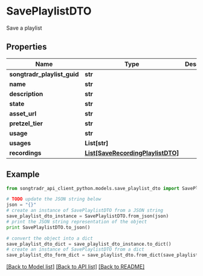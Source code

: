 # SavePlaylistDTO

Save a playlist

## Properties
Name | Type | Description | Notes
------------ | ------------- | ------------- | -------------
**songtradr_playlist_guid** | **str** |  | 
**name** | **str** |  | 
**description** | **str** |  | [optional] 
**state** | **str** |  | 
**asset_url** | **str** |  | [optional] 
**pretzel_tier** | **str** |  | [optional] 
**usage** | **str** |  | [optional] 
**usages** | **List[str]** |  | 
**recordings** | [**List[SaveRecordingPlaylistDTO]**](SaveRecordingPlaylistDTO.md) |  | [optional] 

## Example

```python
from songtradr_api_client_python.models.save_playlist_dto import SavePlaylistDTO

# TODO update the JSON string below
json = "{}"
# create an instance of SavePlaylistDTO from a JSON string
save_playlist_dto_instance = SavePlaylistDTO.from_json(json)
# print the JSON string representation of the object
print SavePlaylistDTO.to_json()

# convert the object into a dict
save_playlist_dto_dict = save_playlist_dto_instance.to_dict()
# create an instance of SavePlaylistDTO from a dict
save_playlist_dto_form_dict = save_playlist_dto.from_dict(save_playlist_dto_dict)
```
[[Back to Model list]](../README.md#documentation-for-models) [[Back to API list]](../README.md#documentation-for-api-endpoints) [[Back to README]](../README.md)


